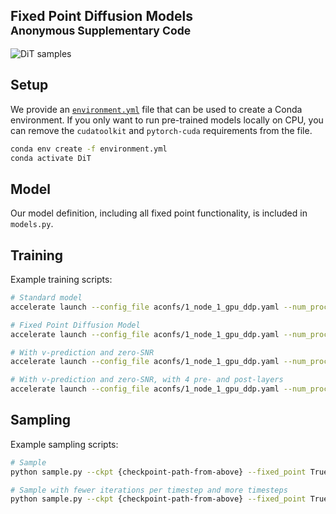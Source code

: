 ## Fixed Point Diffusion Models<br><sub>Anonymous Supplementary Code</sub>
![DiT samples](visuals/splash-figure-v1.png)

## Setup

We provide an [`environment.yml`](environment.yml) file that can be used to create a Conda environment. If you only want 
to run pre-trained models locally on CPU, you can remove the `cudatoolkit` and `pytorch-cuda` requirements from the file.

```bash
conda env create -f environment.yml
conda activate DiT
```

## Model

Our model definition, including all fixed point functionality, is included in `models.py`.

## Training

Example training scripts:
```bash
# Standard model
accelerate launch --config_file aconfs/1_node_1_gpu_ddp.yaml --num_processes 8 train.py

# Fixed Point Diffusion Model
accelerate launch --config_file aconfs/1_node_1_gpu_ddp.yaml --num_processes 8 train.py --fixed_point True --deq_pre_depth 1 --deq_post_depth 1

# With v-prediction and zero-SNR
accelerate launch --config_file aconfs/1_node_1_gpu_ddp.yaml --num_processes 8 train.py --output_subdir v_pred_exp --predict_v True --use_zero_terminal_snr True --fixed_point True --deq_pre_depth 1 --deq_post_depth 1

# With v-prediction and zero-SNR, with 4 pre- and post-layers
accelerate launch --config_file aconfs/1_node_1_gpu_ddp.yaml --num_processes 8 train.py --output_subdir v_pred_exp --predict_v True --use_zero_terminal_snr True --fixed_point True --deq_pre_depth 4 --deq_post_depth 4
```

## Sampling

Example sampling scripts:
```bash
# Sample
python sample.py --ckpt {checkpoint-path-from-above} --fixed_point True --fixed_point_pre_depth 1 --fixed_point_post_depth 1 --cfg_scale 4.0 --num_sampling_steps 20

# Sample with fewer iterations per timestep and more timesteps
python sample.py --ckpt {checkpoint-path-from-above} --fixed_point True --fixed_point_pre_depth 1 --fixed_point_post_depth 1 --cfg_scale 4.0 --fixed_point_iters 12 --num_sampling_steps 40 --fixed_point_reuse_solution True
```

